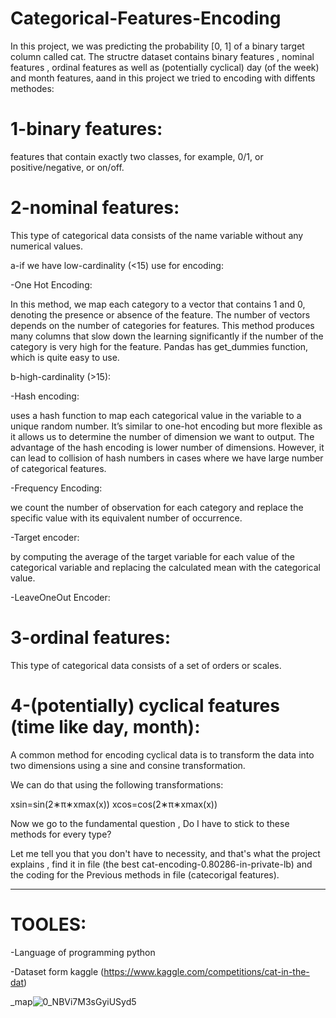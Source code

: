 # Categorical-Features-Encoding

   In this project, we was predicting the probability [0, 1] of a binary target column called cat.
   The structre dataset  contains binary features , nominal features , ordinal features  as well as (potentially cyclical) day (of the week) and month features, aand     in this project we tried to encoding with diffents methodes:

# 1-binary features:

   features that contain exactly two classes, for example, 0/1, or positive/negative, or on/off.

# 2-nominal features:

   This type of categorical data consists of the name variable without any numerical values.
 
   a-if we have low-cardinality (<15) use for encoding:
   
   -One Hot Encoding:
   
   In this method, we map each category to a vector that contains 1 and 0, denoting the presence or absence of the feature. The number of vectors depends on the number of categories for features. This method produces many columns that slow down the learning significantly if the number of the category is very high for the feature. Pandas has get_dummies function, which is quite easy to use.
   
   
   b-high-cardinality (>15):

   -Hash encoding:
 
   uses a hash function to map each categorical value in the variable to a unique random number. It’s similar to one-hot encoding but more flexible as it allows us to   determine the number of dimension we want to output. The advantage of the hash encoding is lower number of dimensions. However, it can lead to collision of hash numbers in cases where we have large number of categorical features.

   -Frequency Encoding:
    
   we count the number of observation for each category and replace the specific value with its equivalent number of occurrence.

   -Target encoder:

   by computing the average of the target variable for each value of the categorical variable and replacing the calculated mean with the categorical value.

   -LeaveOneOut Encoder:

# 3-ordinal features:

   This type of categorical data consists of a set of orders or scales.



# 4-(potentially) cyclical features (time like day, month):

   A common method for encoding cyclical data is to transform the data into two dimensions using a sine and consine transformation.

   We can do that using the following transformations:

   xsin=sin(2∗π∗xmax(x)) 
   xcos=cos(2∗π∗xmax(x))

Now we go to the fundamental question , Do I have to stick to these methods for every type?

   Let me tell you that you don't have to necessity, and that's what the project explains , find it in file (the best cat-encoding-0.80286-in-private-lb) and the   coding for the Previous methods in file (catecorigal features).

-----------------------------------------------------------------------------------------------------------------------------------------------------------------------

# TOOLES:
 
   -Language of programming python
 
   -Dataset form  kaggle (https://www.kaggle.com/competitions/cat-in-the-dat)
   
   _map![0_NBVi7M3sGyiUSyd5](https://user-images.githubusercontent.com/68021512/187436655-77603c7a-1a38-4abe-af2f-7562a6f08b93.png)

 
 
 
